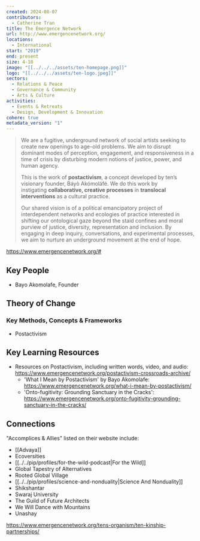 ```yaml
---
created: 2024-08-07
contributors:
  - Catherine Tran
title: The Emergence Network
url: http://www.emergencenetwork.org/
locations:
  - International
start: "2019"
end: present
size: 4-10
image: "[[../../../assets/ten-homepage.png]]"
logo: "[[../../../assets/ten-logo.jpeg]]"
sectors:
  - Relations & Peace
  - Governance & Community
  - Arts & Culture
activities:
  - Events & Retreats
  - Design, Development & Innovation
cohere: true
metadata_version: "1"
---
```

>We are a fugitive, underground network of social artists seeking to create new openings to age-old problems. We aim to disrupt dominant modes of perception, engagement, and responsiveness in a time of crisis by disturbing modern notions of justice, power, and human agency. 
>
>This is the work of **postactivism**, a concept developed by ten’s visionary founder, Báyò Akómoláfé. We do this work by instigating **collaborative, creative processes** in **translocal interventions** as a cultural practice. 
>
 >Our shared vision is of a political emancipatory project of interdependent networks and ecologies of practice interested in shifting our ontological gaze beyond the staid confines and moral purview of justice, diversity, representation and inclusion. By engaging in deep inquiry, conversations, and experimental processes, we aim to nurture an underground movement at the end of hope.
 
 https://www.emergencenetwork.org/#

## Key People

- Bayo Akomolafe, Founder

## Theory of Change

### Key Methods, Concepts & Frameworks

- Postactivism

## Key Learning Resources

- Resources on Postactivism, including written words, video, and audio: https://www.emergencenetwork.org/postactivism-crossroads-archive/
  - 'What I Mean by Postactivism' by Bayo Akomolafe: https://www.emergencenetwork.org/what-i-mean-by-postactivism/
  - 'Onto-fugitivity: Grounding Sanctuary in the Cracks': https://www.emergencenetwork.org/onto-fugitivity-grounding-sanctuary-in-the-cracks/

## Connections

"Accomplices & Allies" listed on their website include:

- [[Advaya]]
- Ecoversities
- [[../../pip/profiles/for-the-wild-podcast|For the Wild]]
- Global Tapestry of Alternatives
- Rooted Global Village
- [[../../pip/profiles/science-and-nonduality|Science And Nonduality]]
- Shikshantar
- Swaraj University
- The Guild of Future Architects
- We Will Dance with Mountains
- Unashay

 https://www.emergencenetwork.org/tens-organism/ten-kinship-partnerships/



